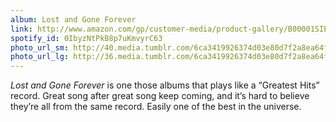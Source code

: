 ```yaml
---
album: Lost and Gone Forever
link: http://www.amazon.com/gp/customer-media/product-gallery/B00001SIEW/?ie=UTF8&amp;camp=1789&amp;creative=390957&amp;index=0&amp;linkCode=ur2&amp;tag=besalbintheun-20
spotify_id: 0IbyzNtPkB8p7uKmvyrC63
photo_url_sm: http://40.media.tumblr.com/6ca3419926374d03e80d7f2a8ea64f73/tumblr_murxamPevW1rsqbe7o1_100.jpg
photo_url_lg: http://36.media.tumblr.com/6ca3419926374d03e80d7f2a8ea64f73/tumblr_murxamPevW1rsqbe7o1_400.jpg
---
```

*Lost and Gone Forever* is one those albums that plays like a “Greatest Hits” record. Great song after great song keep coming, and it’s hard to believe they’re all from the same record. Easily one of the best in the universe. 